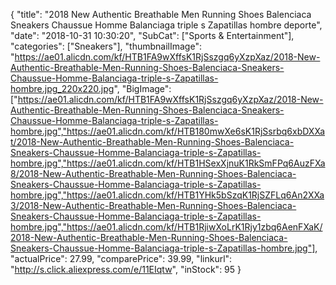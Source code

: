 {
	"title": "2018 New Authentic Breathable Men Running Shoes Balenciaca Sneakers Chaussue Homme Balanciaga triple s Zapatillas hombre deporte",
	"date": "2018-10-31 10:30:20",
	"SubCat": ["Sports & Entertainment"],
	"categories": ["Sneakers"],
	"thumbnailImage": "https://ae01.alicdn.com/kf/HTB1FA9wXffsK1RjSszgq6yXzpXaz/2018-New-Authentic-Breathable-Men-Running-Shoes-Balenciaca-Sneakers-Chaussue-Homme-Balanciaga-triple-s-Zapatillas-hombre.jpg_220x220.jpg",
	"BigImage": ["https://ae01.alicdn.com/kf/HTB1FA9wXffsK1RjSszgq6yXzpXaz/2018-New-Authentic-Breathable-Men-Running-Shoes-Balenciaca-Sneakers-Chaussue-Homme-Balanciaga-triple-s-Zapatillas-hombre.jpg","https://ae01.alicdn.com/kf/HTB180mwXe6sK1RjSsrbq6xbDXXat/2018-New-Authentic-Breathable-Men-Running-Shoes-Balenciaca-Sneakers-Chaussue-Homme-Balanciaga-triple-s-Zapatillas-hombre.jpg","https://ae01.alicdn.com/kf/HTB1HSexXjnuK1RkSmFPq6AuzFXa8/2018-New-Authentic-Breathable-Men-Running-Shoes-Balenciaca-Sneakers-Chaussue-Homme-Balanciaga-triple-s-Zapatillas-hombre.jpg","https://ae01.alicdn.com/kf/HTB1YHk5bSzqK1RjSZFLq6An2XXa3/2018-New-Authentic-Breathable-Men-Running-Shoes-Balenciaca-Sneakers-Chaussue-Homme-Balanciaga-triple-s-Zapatillas-hombre.jpg","https://ae01.alicdn.com/kf/HTB1RjiwXoLrK1Rjy1zbq6AenFXaK/2018-New-Authentic-Breathable-Men-Running-Shoes-Balenciaca-Sneakers-Chaussue-Homme-Balanciaga-triple-s-Zapatillas-hombre.jpg"],
	"actualPrice": 27.99,
	"comparePrice": 39.99,
	"linkurl": "http://s.click.aliexpress.com/e/11EIqtw",
	"inStock": 95
}
